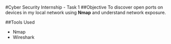 #Cyber Security Internship - Task 1 
##Objective 
To discover open ports on devices in my local network using **Nmap** and understand network exposure.

##Tools Used
- Nmap
- Wireshark
